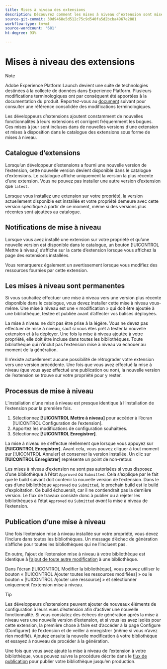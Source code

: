 ```yaml
---
title: Mises à niveau des extensions
description: Découvrez comment les mises à niveau d’extension sont mises en package et représentées dans le catalogue d’extensions.
source-git-commit: 39d9468e5d512c75c9d540fa5d2bcba4967e2881
workflow-type: tm+mt
source-wordcount: '681'
ht-degree: 93%

---
```


# Mises à niveau des extensions

>[!NOTE]
>
>Adobe Experience Platform Launch devient une suite de technologies destinées à la collecte de données dans Experience Platform. Plusieurs modifications terminologiques ont par conséquent été apportées à la documentation du produit. Reportez-vous au [document](../../../term-updates.md) suivant pour consulter une référence consolidée des modifications terminologiques.

Les développeurs d’extensions ajoutent constamment de nouvelles fonctionnalités à leurs extensions et corrigent fréquemment les bogues. Ces mises à jour sont incluses dans de nouvelles versions d’une extension et mises à disposition dans le catalogue des extensions sous forme de mises à niveau.

## Catalogue d’extensions

Lorsqu’un développeur d’extensions a fourni une nouvelle version de l’extension, cette nouvelle version devient disponible dans le catalogue d’extensions. Le catalogue affiche uniquement la version la plus récente d’une extension. Vous ne pouvez pas installer une autre version d’extension que `latest`.

Lorsque vous installez une extension sur votre propriété, la version actuellement disponible est installée et votre propriété demeure avec cette version spécifique à partir de ce moment, même si des versions plus récentes sont ajoutées au catalogue.

## Notifications de mise à niveau

Lorsque vous avez installé une extension sur votre propriété et qu’une nouvelle version est disponible dans le catalogue, un bouton [!UICONTROL Mettre à niveau] s’affiche sur la carte d’extension lorsque vous affichez la page des extensions installées.

Vous remarquerez également un avertissement lorsque vous modifiez des ressources fournies par cette extension.

## Les mises à niveau sont permanentes

Si vous souhaitez effectuer une mise à niveau vers une version plus récente disponible dans le catalogue, vous devez installer cette mise à niveau vous-même. Une mise à niveau est une « modification » qui doit être ajoutée à une bibliothèque, testée et publiée avant d’affecter vos balises déployées.

La mise à niveau ne doit pas être prise à la légère. Vous ne devez pas effectuer de mise à niveau, sauf si vous êtes prêt à tester la nouvelle extension et à la déployer. Une fois la mise à niveau ajoutée à votre propriété, elle doit être incluse dans toutes les bibliothèques. Toute bibliothèque qui n’inclut pas l’extension mise à niveau va échouer au moment de la génération.

Il n’existe actuellement aucune possibilité de rétrograder votre extension vers une version précédente. Une fois que vous avez effectué la mise à niveau (que vous ayez effectué une publication ou non), la nouvelle version de l’extension se trouve sur votre propriété pour y rester.

## Processus de mise à niveau

L’installation d’une mise à niveau est presque identique à l’installation de l’extension pour la première fois.

1. Sélectionnez **[!UICONTROL Mettre à niveau]** pour accéder à l’écran [!UICONTROL Configuration de l’extension].
1. Apportez les modifications de configuration souhaitées.
1. Sélectionnez **[!UICONTROL Enregistrer]**.

La mise à niveau ne s’effectue réellement que lorsque vous appuyez sur **[!UICONTROL Enregistrer]**. Avant cela, vous pouvez cliquer à tout moment sur [!UICONTROL Annuler] et conserver la version installée. Un clic sur **[!UICONTROL Enregistrer]** représente un point de non-retour.

Les mises à niveau d’extension ne sont pas autorisées si vous disposez d’une bibliothèque à l’état `Approved` ou `Submitted`. Cela s’explique par le fait que le build suivant doit contenir la nouvelle version de l’extension. Dans le cas d’une bibliothèque `Approved` ou `Submitted`, le prochain build est le build d’exploitation. Ce build échouerait, car il ne contiendrait pas la dernière version. Le flux de travaux consiste donc à publier ou à rejeter les bibliothèques à l’état `Approved` ou `Submitted` _avant_ la mise à niveau de l’extension.

## Publication d’une mise à niveau

Une fois l’extension mise à niveau installée sur votre propriété, vous devez l’inclure dans toutes les bibliothèques. Un message d’échec de génération s’affiche pour toutes les bibliothèques qui ne l’incluent pas.

En outre, l’ajout de l’extension mise à niveau à votre bibliothèque est identique à [l’ajout de toute autre modification](../../publishing/libraries.md) à une bibliothèque.

Dans l’écran [!UICONTROL Modifier la bibliothèque], vous pouvez utiliser le bouton « [!UICONTROL Ajouter toutes les ressources modifiées] » ou le bouton « [!UICONTROL Ajouter une ressource] » et sélectionner uniquement l’extension mise à niveau.

>[!TIP]
>
>Les développeurs d’extensions peuvent ajouter de nouveaux éléments de configuration à leurs vues d’extension afin d’activer une nouvelle fonctionnalité. Si vous constatez des échecs de génération après la mise à niveau vers une nouvelle version d’extension, et si vous les avez isolés pour cette extension, la première chose à faire est d’accéder à la page Configure (Configurer) de l’extension et de veiller à enregistrer (même si vous n’avez rien modifié). Ajoutez ensuite la nouvelle modification à votre bibliothèque et essayez à nouveau de procéder à la génération.

Une fois que vous avez ajouté la mise à niveau de l’extension à votre bibliothèque, vous pouvez suivre la procédure décrite dans le [flux de publication](../../publishing/publishing-flow.md) pour publier votre bibliothèque jusqu’en production.
